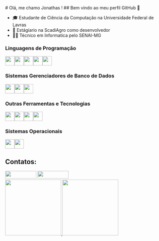 <body backgroundColor = "red">
# Olá, me chamo Jonathas ! 
## Bem vindo ao meu perfil GitHub 👋

- 🎓 Estudante de Ciência da Computação na Universidade Federal de Lavras 
- 🚜 Estágiario na ScadiAgro como desenvolvedor
- 👨‍💻 Técnico em Informatica pelo SENAI-MG

### Linguagens de Programação

<img src="https://cdn.jsdelivr.net/gh/devicons/devicon/icons/c/c-original.svg" width="30" height="30"/><img src="https://cdn.jsdelivr.net/gh/devicons/devicon/icons/cplusplus/cplusplus-original.svg" width="30" height="30"/><img src="https://cdn.jsdelivr.net/gh/devicons/devicon/icons/java/java-original.svg" width="30" height="30"/><img src="https://cdn.jsdelivr.net/gh/devicons/devicon/icons/php/php-original.svg" width="30" height="30"/><img src="https://cdn.jsdelivr.net/gh/devicons/devicon/icons/python/python-original.svg" width="30" height="30"/>

### Sistemas Gerenciadores de Banco de Dados

<img src="https://cdn.jsdelivr.net/gh/devicons/devicon/icons/mysql/mysql-original-wordmark.svg" width="30" height="30"/><img src="https://cdn.jsdelivr.net/gh/devicons/devicon/icons/postgresql/postgresql-original-wordmark.svg" width="30" height="30"/><img src="https://cdn.jsdelivr.net/gh/devicons/devicon/icons/microsoftsqlserver/microsoftsqlserver-plain-wordmark.svg" width="30" height="30"/>

### Outras Ferramentas e Tecnologias

<img src="https://cdn.jsdelivr.net/gh/devicons/devicon/icons/git/git-original.svg" width="30" height="30"/><img src="https://cdn.jsdelivr.net/gh/devicons/devicon/icons/css3/css3-original.svg" width="30" height="30"/><img src="https://cdn.jsdelivr.net/gh/devicons/devicon/icons/html5/html5-original.svg" width="30" height="30"/><img src="https://cdn.jsdelivr.net/gh/devicons/devicon/icons/jupyter/jupyter-original-wordmark.svg" width="30" height="30"/>

### Sistemas Operacionais

<img src="https://cdn.jsdelivr.net/gh/devicons/devicon/icons/windows8/windows8-original.svg" width="30" height="30"/><img src="https://cdn.jsdelivr.net/gh/devicons/devicon/icons/linux/linux-original.svg" width="30" height="30"/>

## Contatos:

<div>
<a href = "mailto:jonathassousasgs@gmail.com"><img src="https://img.shields.io/badge/Gmail-D14836?style=for-the-badge&logo=gmail&logoColor=white" target="_blank" width="100" height="25"></a>
<a href="https://www.linkedin.com/in/jonathas-sousa-dev" target="_blank"><img src="https://img.shields.io/badge/-LinkedIn-%230077B5?style=for-the-badge&logo=linkedin&logoColor=white" target="_blank" width="100" height="25"></a>   
</div>     

<div>
<a href="https://github.com/jonathasluis">
<img height="180em" src="https://github-readme-stats.vercel.app/api/top-langs/?username=jonathasluis&layout=compact&langs_count=7&theme=dracula"/>
<img height="180em" src="https://github-readme-stats.vercel.app/api?username=jonathasluis&show_icons=true&theme=dracula&include_all_commits=true&count_private=true"/>
</div>
